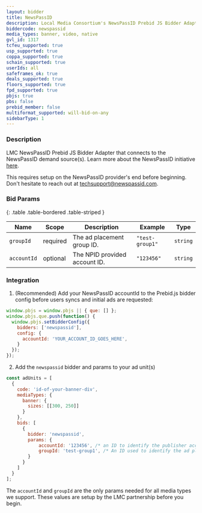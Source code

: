 ```yaml
---
layout: bidder
title: NewsPassID
description: Local Media Consortium's NewsPassID Prebid JS Bidder Adapter
biddercode: newspassid
media_types: banner, video, native
gvl_id: 1317
tcfeu_supported: true
usp_supported: true
coppa_supported: true
schain_supported: true
userIds: all
safeframes_ok: true
deals_supported: true
floors_supported: true
fpd_supported: true
pbjs: true
pbs: false
prebid_member: false
multiformat_supported: will-bid-on-any
sidebarType: 1
---
```


### Description

LMC NewsPassID Prebid JS Bidder Adapter that connects to the NewsPassID demand source(s). Learn more about the NewsPassID initiative [here](https://www.newspassid.com).

This requires setup on the NewsPassID provider's end before beginning. Don't hesitate to reach out at <techsupport@newspassid.com>.

### Bid Params

{: .table .table-bordered .table-striped }

| Name      | Scope    | Description               | Example    | Type     |
|-----------|----------|---------------------------|------------|----------|
| `groupId`    | required | The ad placement group ID.             | `"test-group1"` | `string` |
| `accountId`    | optional | The NPID provided account ID.  | `"123456"` | `string` |

### Integration

1. (Recommended) Add your NewsPassID accountId to the Prebid.js bidder config before users syncs and initial ads are requested:

```javascript
window.pbjs = window.pbjs || { que: [] };
window.pbjs.que.push(function() {
  window.pbjs.setBidderConfig({
    bidders: ['newspassid'],
    config: {
      accountId: 'YOUR_ACCOUNT_ID_GOES_HERE',
    }
  });
});
```

2. Add the `newspassid` bidder and params to your ad unit(s)

```javascript
const adUnits = [
  {
    code: 'id-of-your-banner-div',
    mediaTypes: {
      banner: {
        sizes: [[300, 250]]
      }
    },
    bids: [
      {
        bidder: 'newspassid',
        params: {
            accountId: '123456', /* an ID to identify the publisher account  - required if you skip step 1 */
            groupId: 'test-group1', /* An ID used to identify the ad placement configuration within a publisher account - required */                          
        }
      }
    ]
  }
];
```

The `accountId` and `groupId` are the only params needed for all media types we support. These values are setup by the LMC partnership before you begin.
